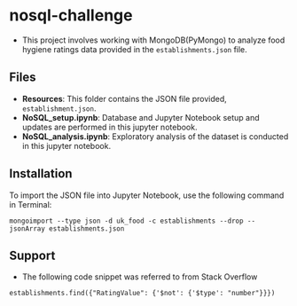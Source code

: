 # nosql-challenge
- This project involves working with MongoDB(PyMongo) to analyze food hygiene ratings data provided in the `establishments.json` file. 

## Files

- **Resources**: This folder contains the JSON file provided, `establishment.json`.
- **NoSQL_setup.ipynb**: Database and Jupyter Notebook setup and updates are performed in this jupyter notebook.
- **NoSQL_analysis.ipynb**: Exploratory analysis of the dataset is conducted in this jupyter notebook.


## Installation

To import the JSON file into Jupyter Notebook, use the following command in Terminal:

`mongoimport --type json -d uk_food -c establishments --drop --jsonArray establishments.json`

## Support
- The following code snippet was referred to from Stack Overflow

`establishments.find({"RatingValue": {'$not': {'$type': "number"}}})`
